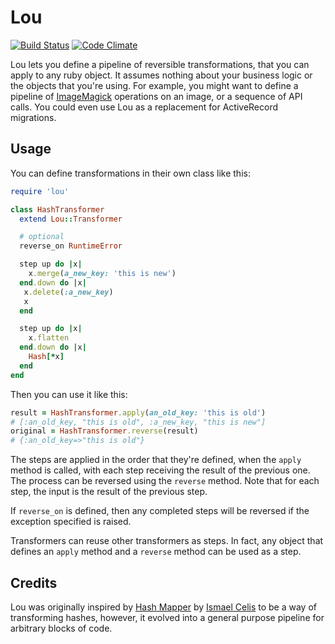 Lou
===

[![Build Status](https://travis-ci.org/iainbeeston/lou.svg?branch=master)](https://travis-ci.org/iainbeeston/lou)
[![Code Climate](https://codeclimate.com/github/iainbeeston/lou/badges/gpa.svg)](https://codeclimate.com/github/iainbeeston/lou)

Lou lets you define a pipeline of reversible transformations, that you can apply to any ruby object. It assumes nothing about your business logic or the objects that you're using. For example, you might want to define a pipeline of [ImageMagick](http://www.imagemagick.org) operations on an image, or a sequence of API calls. You could even use Lou as a replacement for ActiveRecord migrations.

Usage
-----

You can define transformations in their own class like this:

~~~ruby
require 'lou'

class HashTransformer
  extend Lou::Transformer

  # optional
  reverse_on RuntimeError

  step up do |x|
    x.merge(a_new_key: 'this is new')
  end.down do |x|
   x.delete(:a_new_key)
   x
  end

  step up do |x|
    x.flatten
  end.down do |x|
    Hash[*x]
  end
end
~~~

Then you can use it like this:

~~~ruby
result = HashTransformer.apply(an_old_key: 'this is old')
# [:an_old_key, "this is old", :a_new_key, "this is new"]
original = HashTransformer.reverse(result)
# {:an_old_key=>"this is old"}
~~~

The steps are applied in the order that they're defined, when the `apply` method is called, with each step receiving the result of the previous one. The process can be reversed using the `reverse` method. Note that for each step, the input is the result of the previous step.

If `reverse_on` is defined, then any completed steps will be reversed if the exception specified is raised.

Transformers can reuse other transformers as steps. In fact, any object that defines an `apply` method and a `reverse` method can be used as a step.

Credits
-------

Lou was originally inspired by [Hash Mapper](http://github.com/ismasan) by [Ismael Celis](http://github.com/ismasan) to be a way of transforming hashes, however, it evolved into a general purpose pipeline for arbitrary blocks of code.